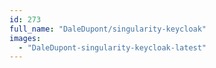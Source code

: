 ```yaml
---
id: 273
full_name: "DaleDupont/singularity-keycloak"
images: 
  - "DaleDupont-singularity-keycloak-latest"
---
```

